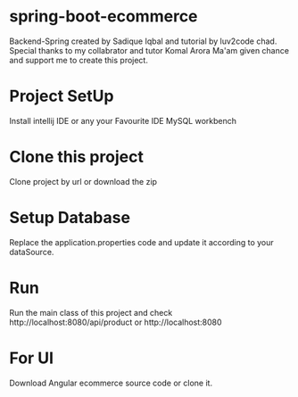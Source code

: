 # spring-boot-ecommerce
Backend-Spring created by Sadique Iqbal and tutorial by luv2code chad. 
Special thanks to my collabrator and tutor Komal Arora Ma'am given chance and support me to create this project.

# Project SetUp
Install intellij IDE or any your Favourite IDE
MySQL workbench


# Clone this project
Clone project by url or download the zip

# Setup Database
Replace the application.properties code and update it according to your dataSource.

# Run
Run the main class of this project and check http://localhost:8080/api/product or http://localhost:8080

# For UI
Download Angular ecommerce source code or clone it.
